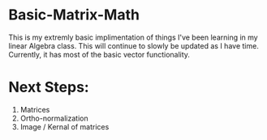 # Basic-Matrix-Math

This is my extremly basic implimentation of things I've been learning in my linear Algebra class. This will continue to slowly be updated as I have time. Currently, it has most of the basic vector functionality.

# Next Steps:
1. Matrices
2. Ortho-normalization
3. Image / Kernal of matrices
